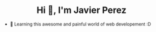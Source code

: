<h1 align="center">Hi 👋, I'm Javier Perez</h1>

- 🌱 Learning this awesome and painful world of web developement :D
